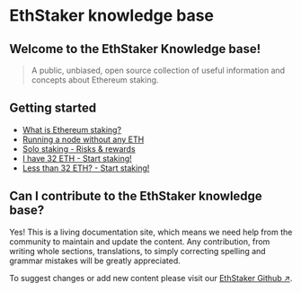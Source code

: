 # EthStaker knowledge base

## Welcome to the EthStaker Knowledge base!

> A public, unbiased, open source collection of useful information and concepts about Ethereum staking.

## Getting started

- [What is Ethereum staking?](getting-started/what-is-ethereum-staking.md)
- [Running a node without any ETH](getting-started/ethereum-node.md)
- [Solo staking - Risks & rewards](getting-started/solo-staking-risks-rewards.md)
- [I have 32 ETH - Start staking!](tutorials/solo-staking-guides.md)
- [Less than 32 ETH? - Start staking!](tutorials/pooled-staking.md)

## Can I contribute to the EthStaker knowledge base?

Yes! This is a living documentation site, which means we need help from the community to maintain and update the content. Any contribution, from writing whole sections, translations, to simply correcting spelling and grammar mistakes will be greatly appreciated.

To suggest changes or add new content please visit our [EthStaker Github ↗](https://github.com/Buttaa/ethstaker/blob/main/how-to-contribute.md).

